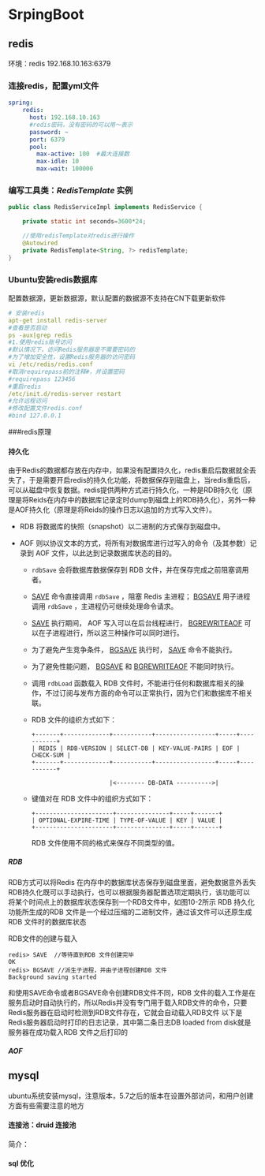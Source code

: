 # SrpingBoot

## redis

环境：redis 192.168.10.163:6379

[Redis]: https://redisbook.readthedocs.io/en/latest/index.html



### 连接redis，配置yml文件

```yaml
spring:
    redis:
      host: 192.168.10.163
      #redis密码，没有密码的可以用～表示
      password: ~
      port: 6379
      pool:
        max-active: 100  #最大连接数
        max-idle: 10
        max-wait: 100000
```

### 编写工具类：***RedisTemplate*** 实例

``` java
public class RedisServiceImpl implements RedisService {

    private static int seconds=3600*24;

    //使用redisTemplate对redis进行操作
    @Autowired
    private RedisTemplate<String, ?> redisTemplate;
}
```

### Ubuntu安装redis数据库

配置数据源，更新数据源，默认配置的数据源不支持在CN下载更新软件

```yaml
# 安装redis
apt-get install redis-server
#查看是否启动
ps -aux|grep redis
#1.使用redis账号访问
#默认情况下，访问Redis服务器是不需要密码的
#为了增加安全性，设置Redis服务器的访问密码
vi /etc/redis/redis.conf
#取消requirepass前的注释#，并设置密码
#requirepass 123456
#重启redis
/etc/init.d/redis-server restart
#允许远程访问
#修改配置文件redis.conf
#bind 127.0.0.1

```

###redis原理

#### 持久化

由于Redis的数据都存放在内存中，如果没有配置持久化，redis重启后数据就全丢失了，于是需要开启redis的持久化功能，将数据保存到磁盘上，当redis重启后，可以从磁盘中恢复数据。redis提供两种方式进行持久化，一种是RDB持久化（原理是将Reids在内存中的数据库记录定时dump到磁盘上的RDB持久化），另外一种是AOF持久化（原理是将Reids的操作日志以追加的方式写入文件）。

- RDB 将数据库的快照（snapshot）以二进制的方式保存到磁盘中。

- AOF 则以协议文本的方式，将所有对数据库进行过写入的命令（及其参数）记录到 AOF 文件，以此达到记录数据库状态的目的。

  - `rdbSave` 会将数据库数据保存到 RDB 文件，并在保存完成之前阻塞调用者。

  - [SAVE](http://redis.readthedocs.org/en/latest/server/save.html#save) 命令直接调用 `rdbSave` ，阻塞 Redis 主进程； [BGSAVE](http://redis.readthedocs.org/en/latest/server/bgsave.html#bgsave) 用子进程调用 `rdbSave` ，主进程仍可继续处理命令请求。

  - [SAVE](http://redis.readthedocs.org/en/latest/server/save.html#save) 执行期间， AOF 写入可以在后台线程进行， [BGREWRITEAOF](http://redis.readthedocs.org/en/latest/server/bgrewriteaof.html#bgrewriteaof) 可以在子进程进行，所以这三种操作可以同时进行。

  - 为了避免产生竞争条件， [BGSAVE](http://redis.readthedocs.org/en/latest/server/bgsave.html#bgsave) 执行时， [SAVE](http://redis.readthedocs.org/en/latest/server/save.html#save) 命令不能执行。

  - 为了避免性能问题， [BGSAVE](http://redis.readthedocs.org/en/latest/server/bgsave.html#bgsave) 和 [BGREWRITEAOF](http://redis.readthedocs.org/en/latest/server/bgrewriteaof.html#bgrewriteaof) 不能同时执行。

  - 调用 `rdbLoad` 函数载入 RDB 文件时，不能进行任何和数据库相关的操作，不过订阅与发布方面的命令可以正常执行，因为它们和数据库不相关联。

  - RDB 文件的组织方式如下：

    ```
    +-------+-------------+-----------+-----------------+-----+-----------+
    | REDIS | RDB-VERSION | SELECT-DB | KEY-VALUE-PAIRS | EOF | CHECK-SUM |
    +-------+-------------+-----------+-----------------+-----+-----------+
    
                          |<-------- DB-DATA ---------->|
    ```

  - 键值对在 RDB 文件中的组织方式如下：

    ```
    +----------------------+---------------+-----+-------+
    | OPTIONAL-EXPIRE-TIME | TYPE-OF-VALUE | KEY | VALUE |
    +----------------------+---------------+-----+-------+
    ```

    RDB 文件使用不同的格式来保存不同类型的值。

##### RDB

RDB方式可以将Redis 在内存中的数据库状态保存到磁盘里面，避免数据意外丢失
RDB持久化既可以手动执行，也可以根据服务器配置选项定期执行，该功能可以将某个时间点上的数据库状态保存到一个RDB文件中，如图10-2所示
RDB 持久化功能所生成的RDB 文件是一个经过压缩的二进制文件，通过该文件可以还原生成RDB 文件时的数据库状态

RDB文件的创建与载入

```:six:
redis> SAVE  //等待直到RDB 文件创建完毕
OK
redis> BGSAVE //派生子进程，并由子进程创建RDB 文件
Background saving started
```

和使用SAVE命令或者BGSAVE命令创建RDB文件不同，RDB 文件的载入工作是在服务启动时自动执行的，所以Redis并没有专门用于载入RDB文件的命令，只要Redis服务器在启动时检测到RDB文件存在，它就会自动载入RDB文件
以下是Redis服务器启动时打印的日志记录，其中第二条日志DB loaded from disk就是服务器在成功载入RDB 文件之后打印的

##### AOF

[AOF持久化]: https://redisbook.readthedocs.io/en/latest/internal/aof.html





## mysql

ubuntu系统安装mysql，注意版本，5.7之后的版本在设置外部访问，和用户创建方面有些需要注意的地方

#### 连接池：druid 连接池

简介：

[常规数据库连接池原理]: https://mp.weixin.qq.com/s/tLysIX9KChNioJ-fMMimxw

#### sql 优化

